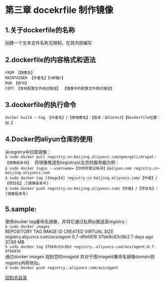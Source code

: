第三章 docekrfile 制作镜像    
========    

1.关于dockerfile的名称    
----------     

创建一个文本文件名称无限制，在其内部编写    

2.dockerfile的内容格式和语法  
-------     
`FROM 【镜像名】`    
`MAINTAINER 【作者名】【<邮箱>】`    
`RUN 【命令】`    
`COPY 【本地配置文件相对路径】 【镜像中的配置文件绝对路径】`  

3.dockerfile的执行命令  
----    
`docker build --tag 【作者名】/【原镜像名】：【版本：如latest】【Dockerfile位置：如.】`    

4.Docker的aliyun仓库的使用  
----    
从registry中拉取镜像：  
`$ sudo docker pull registry.cn-beijing.aliyuncs.com/georgeli/drupal:【镜像版本号】`  
将镜像推送到registry以北京的服务器为例：  
`$ sudo docker login --username=【你的阿里云账号】@aliyun.com registry.cn-beijing.aliyuncs.com`  
`$ sudo docker tag [ImageId] registry.cn-beijing.aliyuncs.com/【作者】/【项目名】:[镜像版本号]`  
`$ sudo docker push registry.cn-beijing.aliyuncs.com/【作者】/【项目名】:[镜像版本号]`  

5.sample:  
------     
使用docker tag重命名镜像，并将它通过私网ip推送至registry：  
`$ sudo docker images`  
REPOSITORY                                                         TAG                 IMAGE ID            CREATED             VIRTUAL SIZE  
registry.aliyuncs.com/acs/agent                                    0.7-dfb6816         37bb9c63c8b2        7 days ago          37.89 MB  
`$ sudo docker tag 37bb9c63c8b2 registry..aliyuncs.com/acs/agent:0.7-dfb6816`  
通过docker images 找到您的imageId 并对于改imageId重命名镜像domain到registry内网地址。  
`$ sudo docker push registry..aliyuncs.com/acs/agent`  

[回到总目录](https://github.com/jinzi9800/docker-tips/blob/master/README.md "回到项目readme.md")
